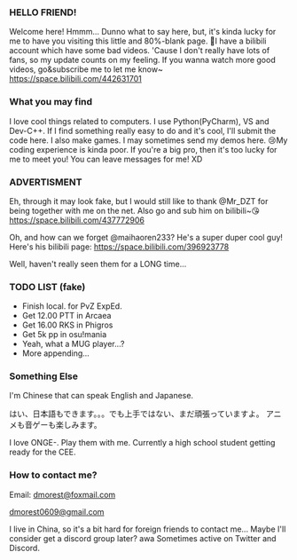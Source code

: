 ### HELLO FRIEND!
Welcome here! Hmmm... Dunno what to say here, but, it's kinda lucky for me to have you visiting this little 
and 80%-blank page. 
🎉I have a bilibili account which have some bad videos. 'Cause I don't really
have lots of fans, so my update counts on my feeling. If you wanna watch more
good videos, go&subscribe me to let me know~
https://space.bilibili.com/442631701
### What you may find
I love cool things related to computers. I use Python(PyCharm), VS and Dev-C++.
If I find something really easy to do and it's cool, I'll submit the code 
here.
I also make games. I may sometimes send my demos here.
😢My coding experience is kinda poor. If you're a big pro, then it's too
lucky for me to meet you! You can leave messages for me! XD
### ADVERTISMENT
Eh, through it may look fake, but I would still like to thank @Mr_DZT for
being together with me on the net. Also go and sub him on bilibili~😘
https://space.bilibili.com/437772906

Oh, and how can we forget @maihaoren233? He's a super duper cool guy! 
Here's his bilibili page: https://space.bilibili.com/396923778 

Well, haven't really seen them for a LONG time...
### TODO LIST (fake)
- Finish local. for PvZ ExpEd.
- Get 12.00 PTT in Arcaea
- Get 16.00 RKS in Phigros
- Get 5k pp in osu!mania
- Yeah, what a MUG player...?
- More appending...
### Something Else
I'm Chinese that can speak English and Japanese. 

はい、日本語もできます。。。でも上手ではない、まだ頑張っていますよ。
アニメも音ゲーも楽しみます。

I love ONGE-. Play them with me. 
Currently a high school student getting ready for the CEE. 
### How to contact me?
Email: dmorest@foxmail.com

  dmorest0609@gmail.com
  
I live in China, so it's a bit hard for foreign friends to contact me...
Maybe I'll consider get a discord group later? awa
Sometimes active on Twitter and Discord. 
